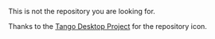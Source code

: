 This is not the repository you are looking for.

Thanks to the [Tango Desktop Project](http://tango.freedesktop.org) for the repository icon.